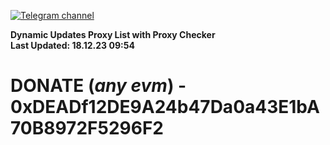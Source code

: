 [![Telegram channel](https://img.shields.io/endpoint?url=https://runkit.io/damiankrawczyk/telegram-badge/branches/master?url=https://t.me/n4z4v0d)](https://t.me/n4z4v0d) 

**Dynamic Updates Proxy List with Proxy Checker**  
**Last Updated: 18.12.23 09:54**

# DONATE (_any evm_) - 0xDEADf12DE9A24b47Da0a43E1bA70B8972F5296F2
